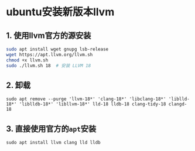 # ubuntu安装新版本llvm

## 1. 使用llvm官方的源安装

```sh
sudo apt install wget gnupg lsb-release
wget https://apt.llvm.org/llvm.sh
chmod +x llvm.sh
sudo ./llvm.sh 18  # 安装 LLVM 18
```

## 2. 卸载
```
sudo apt remove --purge 'llvm-18*' 'clang-18*' 'libclang-18*' 'liblld-18*' 'liblldb-18*' 'libllvm-18*' lld-18 lldb-18 clang-tidy-18 clangd-18
```

## 3. 直接使用官方的`apt`安装
```
sudo apt install llvm clang lld lldb
```
